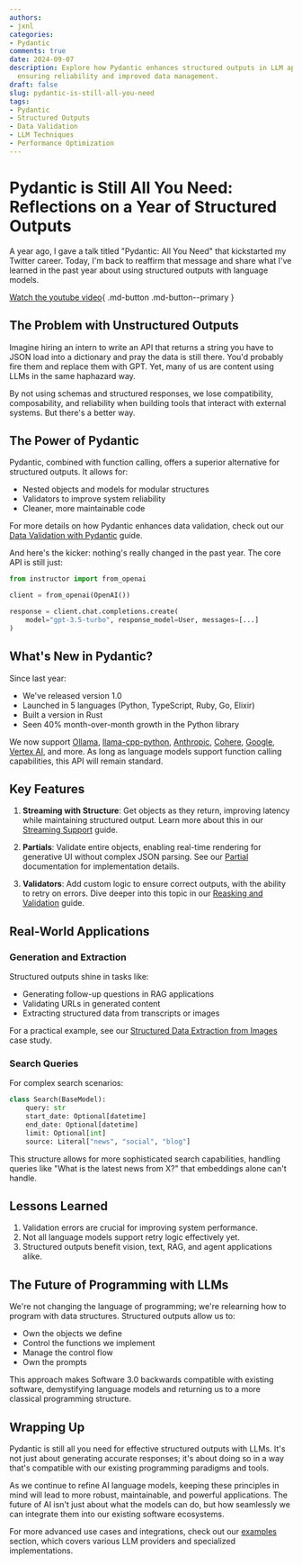```yaml
---
authors:
- jxnl
categories:
- Pydantic
comments: true
date: 2024-09-07
description: Explore how Pydantic enhances structured outputs in LLM applications,
  ensuring reliability and improved data management.
draft: false
slug: pydantic-is-still-all-you-need
tags:
- Pydantic
- Structured Outputs
- Data Validation
- LLM Techniques
- Performance Optimization
---
```


# Pydantic is Still All You Need: Reflections on a Year of Structured Outputs

A year ago, I gave a talk titled "Pydantic: All You Need" that kickstarted my Twitter career. Today, I'm back to reaffirm that message and share what I've learned in the past year about using structured outputs with language models.

[Watch the youtube video](https://www.youtube.com/watch?v=pZ4DIH2BVqg){ .md-button .md-button--primary }

<!-- more -->

## The Problem with Unstructured Outputs

Imagine hiring an intern to write an API that returns a string you have to JSON load into a dictionary and pray the data is still there. You'd probably fire them and replace them with GPT. Yet, many of us are content using LLMs in the same haphazard way.

By not using schemas and structured responses, we lose compatibility, composability, and reliability when building tools that interact with external systems. But there's a better way.

## The Power of Pydantic

Pydantic, combined with function calling, offers a superior alternative for structured outputs. It allows for:

- Nested objects and models for modular structures
- Validators to improve system reliability
- Cleaner, more maintainable code

For more details on how Pydantic enhances data validation, check out our [Data Validation with Pydantic](../../concepts/models.md) guide.

And here's the kicker: nothing's really changed in the past year. The core API is still just:

```python
from instructor import from_openai

client = from_openai(OpenAI())

response = client.chat.completions.create(
    model="gpt-3.5-turbo", response_model=User, messages=[...]
)
```

## What's New in Pydantic?

Since last year:

- We've released version 1.0
- Launched in 5 languages (Python, TypeScript, Ruby, Go, Elixir)
- Built a version in Rust
- Seen 40% month-over-month growth in the Python library

We now support [Ollama](../../integrations/ollama.md), [llama-cpp-python](../../integrations/llama-cpp-python.md), [Anthropic](../../integrations/anthropic.md), [Cohere](../../integrations/cohere.md), [Google](../../integrations/google.md), [Vertex AI](../../integrations/vertex.md), and more. As long as language models support function calling capabilities, this API will remain standard.

## Key Features

1. **Streaming with Structure**: Get objects as they return, improving latency while maintaining structured output. Learn more about this in our [Streaming Support](../../concepts/partial.md) guide.

2. **Partials**: Validate entire objects, enabling real-time rendering for generative UI without complex JSON parsing. See our [Partial](../../concepts/partial.md) documentation for implementation details.

3. **Validators**: Add custom logic to ensure correct outputs, with the ability to retry on errors. Dive deeper into this topic in our [Reasking and Validation](../../concepts/reask_validation.md) guide.

## Real-World Applications

### Generation and Extraction

Structured outputs shine in tasks like:

- Generating follow-up questions in RAG applications
- Validating URLs in generated content
- Extracting structured data from transcripts or images

For a practical example, see our [Structured Data Extraction from Images](../../examples/image_to_ad_copy.md) case study.

### Search Queries

For complex search scenarios:

```python
class Search(BaseModel):
    query: str
    start_date: Optional[datetime]
    end_date: Optional[datetime]
    limit: Optional[int]
    source: Literal["news", "social", "blog"]
```

This structure allows for more sophisticated search capabilities, handling queries like "What is the latest news from X?" that embeddings alone can't handle.

## Lessons Learned

1. Validation errors are crucial for improving system performance.
2. Not all language models support retry logic effectively yet.
3. Structured outputs benefit vision, text, RAG, and agent applications alike.

## The Future of Programming with LLMs

We're not changing the language of programming; we're relearning how to program with data structures. Structured outputs allow us to:

- Own the objects we define
- Control the functions we implement
- Manage the control flow
- Own the prompts

This approach makes Software 3.0 backwards compatible with existing software, demystifying language models and returning us to a more classical programming structure.

## Wrapping Up

Pydantic is still all you need for effective structured outputs with LLMs. It's not just about generating accurate responses; it's about doing so in a way that's compatible with our existing programming paradigms and tools.

As we continue to refine AI language models, keeping these principles in mind will lead to more robust, maintainable, and powerful applications. The future of AI isn't just about what the models can do, but how seamlessly we can integrate them into our existing software ecosystems.

For more advanced use cases and integrations, check out our [examples](../../examples/index.md) section, which covers various LLM providers and specialized implementations.
